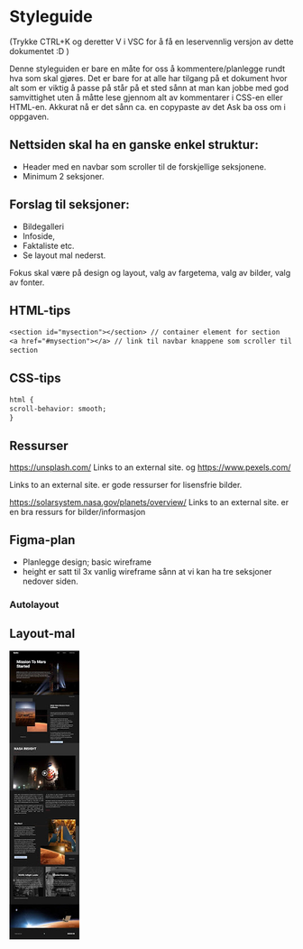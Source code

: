 # Styleguide

(Trykke CTRL+K og deretter V i VSC for å få en leservennlig versjon av dette dokumentet :D )

Denne styleguiden er bare en måte for oss å kommentere/planlegge rundt hva som skal gjøres. Det er bare for at alle har tilgang på et dokument hvor alt som er viktig å passe på står på et sted sånn at man kan jobbe med god samvittighet uten å måtte lese gjennom alt av kommentarer i CSS-en eller HTML-en. Akkurat nå er det sånn ca. en copypaste av det Ask ba oss om i oppgaven.

## Nettsiden skal ha en ganske enkel struktur:

- Header med en navbar som scroller til de forskjellige seksjonene.
- Minimum 2 seksjoner.

## Forslag til seksjoner:

- Bildegalleri
- Infoside,
- Faktaliste etc.
- Se layout mal nederst.

Fokus skal være på design og layout, valg av fargetema, valg av bilder, valg av fonter.

## HTML-tips

```
<section id="mysection"></section> // container element for section
<a href="#mysection"></a> // link til navbar knappene som scroller til section
```

## CSS-tips

```
html {
scroll-behavior: smooth;
}
```

## Ressurser

https://unsplash.com/
Links to an external site. og https://www.pexels.com/

Links to an external site. er gode ressurser for lisensfrie bilder.

https://solarsystem.nasa.gov/planets/overview/
Links to an external site. er en bra ressurs for bilder/informasjon

## Figma-plan

- Planlegge design; basic wireframe
- height er satt til 3x vanlig wireframe sånn at vi kan ha tre seksjoner nedover siden.

### Autolayout

## Layout-mal

![alt text](style-image.png)
